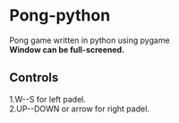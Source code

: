 # Pong-python
Pong game written in python using pygame</br>
<b>Window can be full-screened.</b>

## Controls
1.W--S for left padel.</br>
2.UP--DOWN or arrow for right padel.
